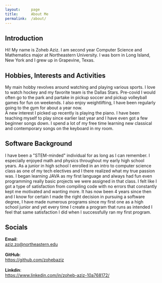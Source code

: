 ```yaml
---
layout:     page
title:      About Me
permalink:  /about/
---
```

## Introduction
Hi! My name is Zoheb Aziz. I am second year Computer Science and Mathematics
major at Northeastern University. I was born in Long Island, New York and I
grew up in Grapevine, Texas.
## Hobbies, Interests and Activities
My main hobby revolves around watching and playing various sports. I love to
watch hockey and my favorite team is the Dallas Stars. Pre-covid I would often
go to the park and partake in pickup soccer and pickup volleyball games for
fun on weekends. I also enjoy weightlifting, I have been regularly going to the
gym for about a year now.\
A new interest I picked up recently is playing the piano. I have been teaching
myself to play since earlier last year and I have even got a few beginner
songs down. I spend a lot of my free time learning new classical and contemporary
songs on the keyboard in my room.
## Software Background
I have been a "STEM-minded" individual for as long as I can remember. I
especially enjoyed math and physics throughout my early high school years. As
a junior in high school I enrolled in an intro to computer science class as
one of my tech electives and I there realized what my true passion was. I
began learning JAVA as my first language and always had fun even programming
really basic projects we were assigned in that class. I felt like I got a type
of satisfaction from compiling code with no errors that constantly kept me
motivated and wanting more. It has now been 4 years since then and I know for
certain I made the right decision in pursuing a software degree, I have made
numerous programs since my first one as a high school junior and yet every time
I create a program that runs as intended I feel that same satisfaction I did when
I successfully ran my first program.
## Socials
**Email**:\
<a href="mailto:aziz.zo@northeastern.edu">aziz.zo@northeastern.edu</a>\
\
**GitHub**:\
<a href="https://github.com/zohebaziz">https://github.com/zohebaziz</a>\
\
**Linkdin**:\
<a href="https://www.linkedin.com/in/zoheb-aziz-10a768172/">
https://www.linkedin.com/in/zoheb-aziz-10a768172/</a>
